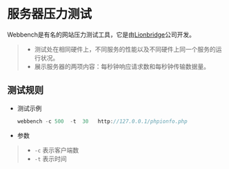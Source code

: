 服务器压力测试
===============
Webbench是有名的网站压力测试工具，它是由[Lionbridge](http://www.lionbridge.com)公司开发。

> * 测试处在相同硬件上，不同服务的性能以及不同硬件上同一个服务的运行状况。
> * 展示服务器的两项内容：每秒钟响应请求数和每秒钟传输数据量。




测试规则
------------
* 测试示例

    ```C++
	webbench -c 500  -t  30   http://127.0.0.1/phpionfo.php
    ```
* 参数

> * `-c` 表示客户端数
> * `-t` 表示时间

